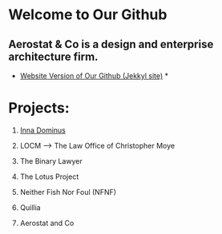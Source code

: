 # Welcome to Our Github

## Aerostat & Co is a design and enterprise architecture firm.

* [Website Version of Our Github (Jekkyl site)](https://aerostatandco.github.io/) *

# Projects:

1. [Inna Dominus](https://github.com/AerostatAndCo/Inna-Dominus)

2. LOCM --> The Law Office of Christopher Moye

3. The Binary Lawyer

4. The Lotus Project

5. Neither Fish Nor Foul (NFNF)

6. Quillia

7. Aerostat and Co
